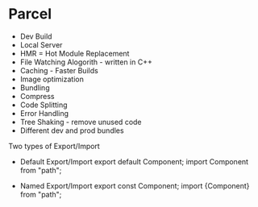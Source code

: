 


# Parcel 
- Dev Build
- Local Server
- HMR = Hot Module Replacement
- File Watching Alogorith - written in C++
- Caching - Faster Builds
- Image optimization
- Bundling
- Compress
- Code Splitting
- Error Handling
- Tree Shaking - remove unused code
- Different dev and prod bundles

Two types of Export/Import

- Default Export/Import
export default Component;
import Component from "path";

- Named Export/Import
export const Component;
import {Component} from "path";